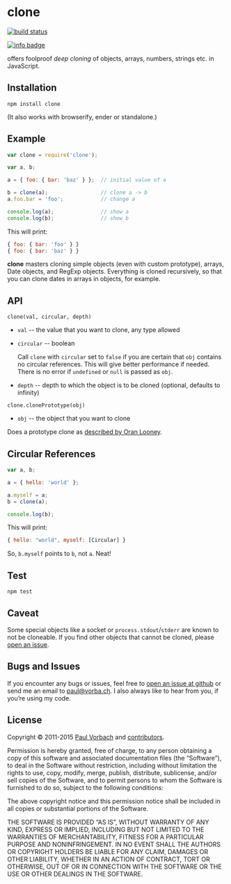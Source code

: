 # clone

[![build status](https://secure.travis-ci.org/pvorb/node-clone.png)](http://travis-ci.org/pvorb/node-clone)

[![info badge](https://nodei.co/npm/clone.png?downloads=true&downloadRank=true&stars=true)](http://npm-stat.com/charts.html?package=clone)

offers foolproof _deep cloning_ of objects, arrays, numbers, strings etc. in JavaScript.

## Installation

    npm install clone

(It also works with browserify, ender or standalone.)

## Example

~~~ javascript
var clone = require('clone');

var a, b;

a = { foo: { bar: 'baz' } };  // initial value of a

b = clone(a);                 // clone a -> b
a.foo.bar = 'foo';            // change a

console.log(a);               // show a
console.log(b);               // show b
~~~

This will print:

~~~ javascript
{ foo: { bar: 'foo' } }
{ foo: { bar: 'baz' } }
~~~

**clone** masters cloning simple objects (even with custom prototype), arrays, Date objects, and RegExp objects.
Everything is cloned recursively, so that you can clone dates in arrays in objects, for example.

## API

`clone(val, circular, depth)`

* `val` -- the value that you want to clone, any type allowed
* `circular` -- boolean

  Call `clone` with `circular` set to `false` if you are certain that `obj`
  contains no circular references. This will give better performance if needed. There is no error if `undefined`
  or `null` is passed as `obj`.
* `depth` -- depth to which the object is to be cloned (optional, defaults to infinity)

`clone.clonePrototype(obj)`

* `obj` -- the object that you want to clone

Does a prototype clone as
[described by Oran Looney](http://oranlooney.com/functional-javascript/).

## Circular References

~~~ javascript
var a, b;

a = { hello: 'world' };

a.myself = a;
b = clone(a);

console.log(b);
~~~

This will print:

~~~ javascript
{ hello: "world", myself: [Circular] }
~~~

So, `b.myself` points to `b`, not `a`. Neat!

## Test

    npm test

## Caveat

Some special objects like a socket or `process.stdout`/`stderr` are known to not be cloneable. If you find other objects
that cannot be cloned, please [open an issue](https://github.com/pvorb/node-clone/issues/new).

## Bugs and Issues

If you encounter any bugs or issues, feel free to [open an issue at github](https://github.com/pvorb/node-clone/issues)
or send me an email to
<paul@vorba.ch>. I also always like to hear from you, if you’re using my code.

## License

Copyright © 2011-2015 [Paul Vorbach](http://paul.vorba.ch/) and
[contributors](https://github.com/pvorb/node-clone/graphs/contributors).

Permission is hereby granted, free of charge, to any person obtaining a copy of this software and associated
documentation files (the “Software”), to deal in the Software without restriction, including without limitation the
rights to use, copy, modify, merge, publish, distribute, sublicense, and/or sell copies of the Software, and to permit
persons to whom the Software is furnished to do so, subject to the following conditions:

The above copyright notice and this permission notice shall be included in all copies or substantial portions of the
Software.

THE SOFTWARE IS PROVIDED “AS IS”, WITHOUT WARRANTY OF ANY KIND, EXPRESS OR IMPLIED, INCLUDING BUT NOT LIMITED TO THE
WARRANTIES OF MERCHANTABILITY, FITNESS FOR A PARTICULAR PURPOSE AND NONINFRINGEMENT. IN NO EVENT SHALL THE AUTHORS OR
COPYRIGHT HOLDERS BE LIABLE FOR ANY CLAIM, DAMAGES OR OTHER LIABILITY, WHETHER IN AN ACTION OF CONTRACT, TORT OR
OTHERWISE, OUT OF OR IN CONNECTION WITH THE SOFTWARE OR THE USE OR OTHER DEALINGS IN THE SOFTWARE.
